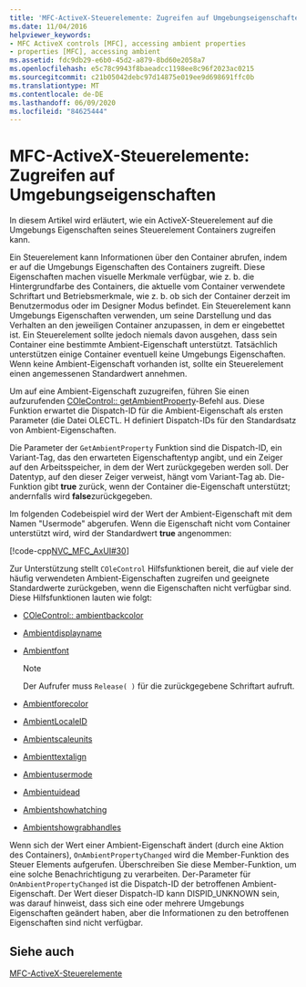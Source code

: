 ```yaml
---
title: 'MFC-ActiveX-Steuerelemente: Zugreifen auf Umgebungseigenschaften'
ms.date: 11/04/2016
helpviewer_keywords:
- MFC ActiveX controls [MFC], accessing ambient properties
- properties [MFC], accessing ambient
ms.assetid: fdc9db29-e6b0-45d2-a879-8bd60e2058a7
ms.openlocfilehash: e5c78c9943f8baeadcc1198ee8c96f2023ac0215
ms.sourcegitcommit: c21b05042debc97d14875e019ee9d698691ffc0b
ms.translationtype: MT
ms.contentlocale: de-DE
ms.lasthandoff: 06/09/2020
ms.locfileid: "84625444"
---
```

# <a name="mfc-activex-controls-accessing-ambient-properties"></a>MFC-ActiveX-Steuerelemente: Zugreifen auf Umgebungseigenschaften

In diesem Artikel wird erläutert, wie ein ActiveX-Steuerelement auf die Umgebungs Eigenschaften seines Steuerelement Containers zugreifen kann.

Ein Steuerelement kann Informationen über den Container abrufen, indem er auf die Umgebungs Eigenschaften des Containers zugreift. Diese Eigenschaften machen visuelle Merkmale verfügbar, wie z. b. die Hintergrundfarbe des Containers, die aktuelle vom Container verwendete Schriftart und Betriebsmerkmale, wie z. b. ob sich der Container derzeit im Benutzermodus oder im Designer Modus befindet. Ein Steuerelement kann Umgebungs Eigenschaften verwenden, um seine Darstellung und das Verhalten an den jeweiligen Container anzupassen, in dem er eingebettet ist. Ein Steuerelement sollte jedoch niemals davon ausgehen, dass sein Container eine bestimmte Ambient-Eigenschaft unterstützt. Tatsächlich unterstützen einige Container eventuell keine Umgebungs Eigenschaften. Wenn keine Ambient-Eigenschaft vorhanden ist, sollte ein Steuerelement einen angemessenen Standardwert annehmen.

Um auf eine Ambient-Eigenschaft zuzugreifen, führen Sie einen aufzurufenden [COleControl:: getAmbientProperty](reference/colecontrol-class.md#getambientproperty)-Befehl aus. Diese Funktion erwartet die Dispatch-ID für die Ambient-Eigenschaft als ersten Parameter (die Datei OLECTL. H definiert Dispatch-IDs für den Standardsatz von Ambient-Eigenschaften.

Die Parameter der `GetAmbientProperty` Funktion sind die Dispatch-ID, ein Variant-Tag, das den erwarteten Eigenschaftentyp angibt, und ein Zeiger auf den Arbeitsspeicher, in dem der Wert zurückgegeben werden soll. Der Datentyp, auf den dieser Zeiger verweist, hängt vom Variant-Tag ab. Die-Funktion gibt **true** zurück, wenn der Container die-Eigenschaft unterstützt; andernfalls wird **false**zurückgegeben.

Im folgenden Codebeispiel wird der Wert der Ambient-Eigenschaft mit dem Namen "Usermode" abgerufen. Wenn die Eigenschaft nicht vom Container unterstützt wird, wird der Standardwert **true** angenommen:

[!code-cpp[NVC_MFC_AxUI#30](codesnippet/cpp/mfc-activex-controls-accessing-ambient-properties_1.cpp)]

Zur Unterstützung stellt `COleControl` Hilfsfunktionen bereit, die auf viele der häufig verwendeten Ambient-Eigenschaften zugreifen und geeignete Standardwerte zurückgeben, wenn die Eigenschaften nicht verfügbar sind. Diese Hilfsfunktionen lauten wie folgt:

- [COleControl:: ambientbackcolor](reference/colecontrol-class.md#ambientbackcolor)

- [Ambientdisplayname](reference/colecontrol-class.md#ambientdisplayname)

- [Ambientfont](reference/colecontrol-class.md#ambientfont)

    > [!NOTE]
    >  Der Aufrufer muss `Release( )` für die zurückgegebene Schriftart aufruft.

- [Ambientforecolor](reference/colecontrol-class.md#ambientforecolor)

- [AmbientLocaleID](reference/colecontrol-class.md#ambientlocaleid)

- [Ambientscaleunits](reference/colecontrol-class.md#ambientscaleunits)

- [Ambienttextalign](reference/colecontrol-class.md#ambienttextalign)

- [Ambientusermode](reference/colecontrol-class.md#ambientusermode)

- [Ambientuidead](reference/colecontrol-class.md#ambientuidead)

- [Ambientshowhatching](reference/colecontrol-class.md#ambientshowhatching)

- [Ambientshowgrabhandles](reference/colecontrol-class.md#ambientshowgrabhandles)

Wenn sich der Wert einer Ambient-Eigenschaft ändert (durch eine Aktion des Containers), `OnAmbientPropertyChanged` wird die Member-Funktion des Steuer Elements aufgerufen. Überschreiben Sie diese Member-Funktion, um eine solche Benachrichtigung zu verarbeiten. Der-Parameter für `OnAmbientPropertyChanged` ist die Dispatch-ID der betroffenen Ambient-Eigenschaft. Der Wert dieser Dispatch-ID kann DISPID_UNKNOWN sein, was darauf hinweist, dass sich eine oder mehrere Umgebungs Eigenschaften geändert haben, aber die Informationen zu den betroffenen Eigenschaften sind nicht verfügbar.

## <a name="see-also"></a>Siehe auch

[MFC-ActiveX-Steuerelemente](mfc-activex-controls.md)

